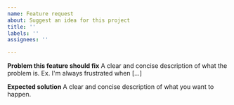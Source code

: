 ```yaml
---
name: Feature request
about: Suggest an idea for this project
title: ''
labels: ''
assignees: ''

---
```


**Problem this feature should fix**
A clear and concise description of what the problem is. Ex. I'm always frustrated when [...]

**Expected solution**
A clear and concise description of what you want to happen.
